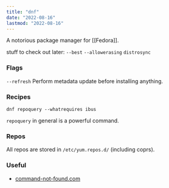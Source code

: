 ```yaml
---
title: "dnf"
date: "2022-08-16"
lastmod: "2022-08-16"
---
```


A notorious package manager for [[Fedora]].

stuff to check out later:
`--best`
`--allowerasing`
`distrosync`

### Flags
`--refresh`
Perform metadata update before installing anything.

### Recipes
```shell
dnf repoquery --whatrequires ibus
```
`repoquery` in general is a powerful command.

### Repos
All repos are stored in `/etc/yum.repos.d/` (including coprs).

### Useful
- [command-not-found.com](https://command-not-found.com/)
